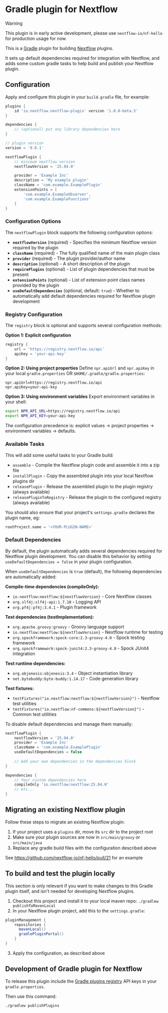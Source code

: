 # Gradle plugin for Nextflow

> [!WARNING]
> This plugin is in early active development, please use `nextflow-io/nf-hello` for production usage for now.

This is a [Gradle](https://gradle.org/) plugin for building [Nextflow](https://www.nextflow.io/) plugins.

It sets up default dependencies required for integration with Nextflow, and adds some custom gradle tasks
to help build and publish your Nextflow plugin.

## Configuration

Apply and configure this plugin in your `build.gradle` file, for example:

```gradle
plugins {
    id 'io.nextflow.nextflow-plugin' version '1.0.0-beta.5'
}

dependencies {
    // (optional) put any library dependencies here
}

// plugin version
version = '0.0.1'

nextflowPlugin {
    // minimum nextflow version
    nextflowVersion = '25.04.0'

    provider = 'Example Inc'
    description = 'My example plugin'
    className = 'com.example.ExamplePlugin'
    extensionPoints = [
        'com.example.ExampleObserver',
        'com.example.ExampleFunctions'
    ]
}
```

### Configuration Options

The `nextflowPlugin` block supports the following configuration options:

- **`nextflowVersion`** (required) - Specifies the minimum Nextflow version required by the plugin
- **`className`** (required) - The fully qualified name of the main plugin class
- **`provider`** (required) - The plugin provider/author name
- **`description`** (optional) - A short description of the plugin
- **`requirePlugins`** (optional) - List of plugin dependencies that must be present
- **`extensionPoints`** (optional) - List of extension point class names provided by the plugin
- **`useDefaultDependencies`** (optional, default: `true`) - Whether to automatically add default dependencies required for Nextflow plugin development

### Registry Configuration

The `registry` block is optional and supports several configuration methods:

**Option 1: Explicit configuration**
```gradle
registry {
    url = 'https://registry.nextflow.io/api'
    apiKey = 'your-api-key'
}
```

**Option 2: Using project properties**
Define `npr.apiUrl` and `npr.apiKey` in your local `gradle.properties` OR `$HOME/.gradle/gradle.properties`:

```properties
npr.apiUrl=https://registry.nextflow.io/api
npr.apiKey=your-api-key
```

**Option 3: Using environment variables**
Export environment variables in your shell:

```bash
export NPR_API_URL=https://registry.nextflow.io/api
export NPR_API_KEY=your-api-key
```

The configuration precedence is: explicit values → project properties → environment variables → defaults.

### Available Tasks

This will add some useful tasks to your Gradle build:
* `assemble` - Compile the Nextflow plugin code and assemble it into a zip file
* `installPlugin` - Copy the assembled plugin into your local Nextflow plugins dir
* `releasePlugin` - Release the assembled plugin to the plugin registry (always available)
* `releasePluginToRegistry` - Release the plugin to the configured registry (always available)

You should also ensure that your project's `settings.gradle` declares the plugin name, eg:
```gradle
rootProject.name = '<YOUR-PLUGIN-NAME>'
```

### Default Dependencies

By default, the plugin automatically adds several dependencies required for Nextflow plugin development. You can disable this behavior by setting `useDefaultDependencies = false` in your plugin configuration.

When `useDefaultDependencies` is `true` (default), the following dependencies are automatically added:

**Compile-time dependencies (compileOnly):**
- `io.nextflow:nextflow:${nextflowVersion}` - Core Nextflow classes
- `org.slf4j:slf4j-api:1.7.10` - Logging API
- `org.pf4j:pf4j:3.4.1` - Plugin framework

**Test dependencies (testImplementation):**
- `org.apache.groovy:groovy` - Groovy language support
- `io.nextflow:nextflow:${nextflowVersion}` - Nextflow runtime for testing
- `org.spockframework:spock-core:2.3-groovy-4.0` - Spock testing framework
- `org.spockframework:spock-junit4:2.3-groovy-4.0` - Spock JUnit4 integration

**Test runtime dependencies:**
- `org.objenesis:objenesis:3.4` - Object instantiation library
- `net.bytebuddy:byte-buddy:1.14.17` - Code generation library

**Test fixtures:**
- `testFixtures("io.nextflow:nextflow:${nextflowVersion}")` - Nextflow test utilities
- `testFixtures("io.nextflow:nf-commons:${nextflowVersion}")` - Common test utilities

To disable default dependencies and manage them manually:

```gradle
nextflowPlugin {
    nextflowVersion = '25.04.0'
    provider = 'Example Inc'
    className = 'com.example.ExamplePlugin'
    useDefaultDependencies = false
    
    // Add your own dependencies in the dependencies block
}

dependencies {
    // Your custom dependencies here
    compileOnly 'io.nextflow:nextflow:25.04.0'
    // etc...
}
```

## Migrating an existing Nextflow plugin

Follow these steps to migrate an existing Nextflow plugin:

1. If your project uses a `plugins` dir, move its `src` dir to the project root
2. Make sure your plugin sources are now in `src/main/groovy` or `src/main/java`
3. Replace any gradle build files with the configuration described above

See https://github.com/nextflow-io/nf-hello/pull/21 for an example

## To build and test the plugin locally

This section is only relevant if you want to make changes to this Gradle plugin itself, and isn't 
needed for developing Nextflow plugins.

1. Checkout this project and install it to your local maven repo: `./gradlew publishToMavenLocal`
2. In your Nextflow plugin project, add this to the `settings.gradle`:
```gradle
pluginManagement {
    repositories {
      mavenLocal()
      gradlePluginPortal()
    }
}
```
3. Apply the configuration, as described above


## Development of Gradle plugin for Nextflow 

To release this plugin include the [Gradle plugins registry](https://plugins.gradle.org) API keys in your `gradle.properties`. 

Then use this command:

```
./gradlew publishPlugins
```
